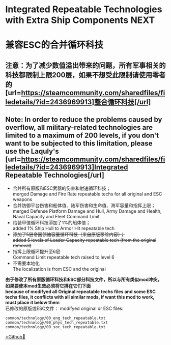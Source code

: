 # Integrated Repeatable Technologies with Extra Ship Components NEXT
# 兼容ESC的合并循环科技

## 注意：为了减少数值溢出带来的问题，所有军事相关的科技都限制上限200层，如果不想受此限制请使用零者的[url=https://steamcommunity.com/sharedfiles/filedetails/?id=2436969913]整合循环科技[/url]
## Note: In order to reduce the problems caused by overflow, all military-related technologies are limited to a maximum of 200 levels, if you don't want to be subjected to this limitation, please use the Laquly's [url=https://steamcommunity.com/sharedfiles/filedetails/?id=2436969913]Integrated Repeatable Technologies[/url]

- 合并所有原版和ESC武器的伤害和射速循环科技；  
  merged Damage and Fire Rate repeatable techs for all original and ESC weapons
- 合并防御平台伤害和船体值、陆军伤害和生命值、海军容量和指挥上限；  
  merged Defense Platform Damage and Hull, Army Damage and Health, Naval Capacity and Fleet Command Limit
- 给装甲值循环科技添加了1%的船体值；  
  added 1% Ship Hull to Armor Hit repeatable tech
- ~~添加了5层帝国领袖容量循环科技（来自原版移除内容）；~~  
  ~~added 5 levels of Leader Capacity repeatable tech (from the original removal)~~
- 指挥上限循环提升至6层  
  Command Limit repeatable tech raised to level 6
- 不需要本地化  
  The localization is from ESC and the original

**由于修改了所有原版循环科技和ESC部分科技文件，所以与所有类似mod冲突，如果要使本mod生效必须将它排在它们下面**  
**because of modifyed all Original repeatable techs files and some ESC techs files, it conflicts with all similar mods, if want this mod to work, must place it below them**  
已修改的原版或ESC文件：
modifyed original or ESC files:
```
common/technology/00_eng_tech_repeatable.txt
common/technology/00_phys_tech_repeatable.txt
common/technology/00_soc_tech_repeatable.txt
```

[⭐Github🌟](https://github.com/Diadormu/irt_with_esc)
